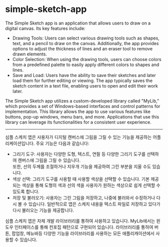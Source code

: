# simple-sketch-app



The Simple Sketch app is an application that allows users to draw on a digital canvas. Its key features include:

- Drawing Tools: Users can select various drawing tools such as shapes, text, and a pencil to draw on the canvas. Additionally, the app provides options to adjust the thickness of lines and an eraser tool to remove drawn elements.
- Color Selection: When using the drawing tools, users can choose colors from a predefined palette to easily apply different colors to shapes and lines.
- Save and Load: Users have the ability to save their sketches and later load them for further editing or viewing. The app typically saves the sketch content in a text file, enabling users to open and edit their work later.

The Simple Sketch app utilizes a custom-developed library called "MyLib," which provides a set of Windows-based interfaces and control patterns for implementation. This library allows the app to use various features like buttons, pop-up windows, menu bars, and more. Applications that use this library can leverage its functionalities for a consistent user experience.


---


심플 스케치 앱은 사용자가 디지털 캔버스에 그림을 그릴 수 있는 기능을 제공하는 어플리케이션입니다. 주요 기능은 다음과 같습니다:

- 그리기 도구: 사용자는 다양한 도형, 텍스트, 연필 등 다양한 그리기 도구를 선택하여 캔버스에 그림을 그릴 수 있습니다.   
또한, 선의 두께를 조절하거나 지우개 기능을 제공하여 그린 부분을 지울 수도 있습니다.
- 색상 선택: 그리기 도구를 사용할 때 사용할 색상을 선택할 수 있습니다. 
기본 제공되는 색상을 통해 도형의 색과 선의 색을 사용자가 원하는 색상으로 쉽게 선택할 수 있도록 합니다.
- 저장 및 불러오기: 사용자는 그린 그림을 저장하고, 나중에 불러와서 수정하거나 다시 볼 수 있습니다. 
일반적으로 앱은 스케치 내용을 텍스트 파일로 저장하고 있다가 다시 불러오는 기능을 제공합니다.

심플 스케치 앱은 자체 개발 라이브러리를 통하여 사용하고 있습니다. MyLib에서는 윈도우 인터페이스를 통해 컨포집 패턴으로 구현되어 있습니다.
라이브러리를 통하여 버튼, 팝업창, 메뉴바등 다양한 기능을 라이브러리를 사용하는 모든 애플리캐이션에서 사용할 수 있습니다.
